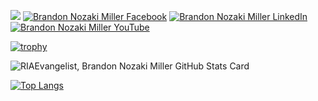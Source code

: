 ![](https://komarev.com/ghpvc/?username=RIAEvangelist&style=for-the-badge&color=ff69b4) [![Brandon Nozaki Miller Facebook](https://img.shields.io/badge/Facebook-1877F2?style=for-the-badge&logo=facebook&logoColor=white)](https://www.facebook.com/RIAEvangelist) [![Brandon Nozaki Miller LinkedIn](https://img.shields.io/badge/LinkedIn-0077B5?style=for-the-badge&logo=linkedin&logoColor=white)](https://www.linkedin.com/in/turtlesallthewaydown/) [![Brandon Nozaki Miller YouTube](https://img.shields.io/badge/YouTube-FF0000?style=for-the-badge&logo=youtube&logoColor=white)](https://www.youtube.com/brandonnozakimiller) 

[![trophy](https://github-profile-trophy.vercel.app/?username=riaevangelist&theme=onedark&column=5)](https://github.com/ryo-ma/github-profile-trophy)

![RIAEvangelist, Brandon Nozaki Miller GitHub Stats Card](https://github-readme-stats.vercel.app/api?username=riaevangelist&show_icons=true&theme=radical)

[![Top Langs](https://github-readme-stats.vercel.app/api/top-langs/?username=riaevangelist&layout=compact&theme=radical)](https://github.com/anuraghazra/github-readme-stats)
